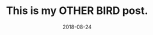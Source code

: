 ---
title: This is my OTHER BIRD post.
description: Also about birds.
date: 2018-08-24
tags:
  - birds
layout: layouts/post.njk
---